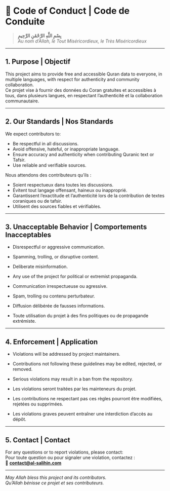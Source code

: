 # 📜 Code of Conduct | Code de Conduite

> **بِسْمِ اللَّهِ الرَّحْمَٰنِ الرَّحِيمِ**  
> *Au nom d’Allah, le Tout Miséricordieux, le Très Miséricordieux*

---

## 1. Purpose | Objectif

This project aims to provide free and accessible Quran data to everyone, in multiple languages, with respect for authenticity and community collaboration.  
Ce projet vise à fournir des données du Coran gratuites et accessibles à tous, dans plusieurs langues, en respectant l’authenticité et la collaboration communautaire.

---

## 2. Our Standards | Nos Standards

We expect contributors to:
- Be respectful in all discussions.
- Avoid offensive, hateful, or inappropriate language.
- Ensure accuracy and authenticity when contributing Quranic text or Tafsir.
- Use reliable and verifiable sources.

Nous attendons des contributeurs qu’ils :
- Soient respectueux dans toutes les discussions.
- Évitent tout langage offensant, haineux ou inapproprié.
- Garantissent l’exactitude et l’authenticité lors de la contribution de textes coraniques ou de tafsir.
- Utilisent des sources fiables et vérifiables.

---

## 3. Unacceptable Behavior | Comportements Inacceptables

- Disrespectful or aggressive communication.
- Spamming, trolling, or disruptive content.
- Deliberate misinformation.
- Any use of the project for political or extremist propaganda.

- Communication irrespectueuse ou agressive.
- Spam, trolling ou contenu perturbateur.
- Diffusion délibérée de fausses informations.
- Toute utilisation du projet à des fins politiques ou de propagande extrémiste.

---

## 4. Enforcement | Application

- Violations will be addressed by project maintainers.
- Contributions not following these guidelines may be edited, rejected, or removed.
- Serious violations may result in a ban from the repository.

- Les violations seront traitées par les mainteneurs du projet.
- Les contributions ne respectant pas ces règles pourront être modifiées, rejetées ou supprimées.
- Les violations graves peuvent entraîner une interdiction d’accès au dépôt.

---

## 5. Contact | Contact

For any questions or to report violations, please contact:  
Pour toute question ou pour signaler une violation, contactez :  
📧 **contact@al-salihin.com**

---

*May Allah bless this project and its contributors.*  
*Qu’Allah bénisse ce projet et ses contributeurs.*